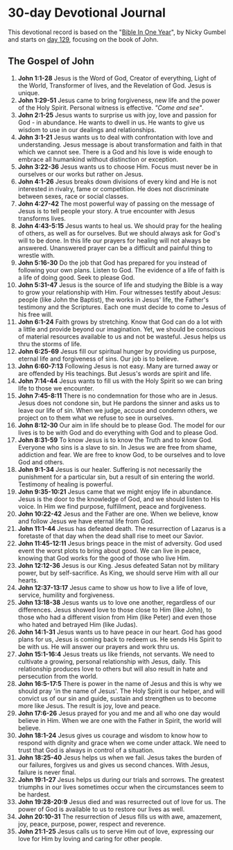 # 30-day Devotional Journal

This devotional record is based on the "[Bible In One Year](https://www.bibleinoneyear.org)", by Nicky Gumbel and starts on [day 129](https://www.bibleinoneyear.org/bioy/commentary/3285), focusing on the book of John.

## The Gospel of John
1. **John 1:1-28** Jesus is the Word of God, Creator of everything, Light of the World, Transformer of lives, and the Revelation of God. Jesus is unique.
2. **John 1:29-51** Jesus came to bring forgiveness, new life and the power of the Holy Spirit. Personal witness is effective. _"Come and see"_.
3. **John 2:1-25** Jesus wants to surprise us with joy, love and passion for God - in abundance. He wants to dwell in us. He wants to give us wisdom to use in our dealings and relationships.
4. **John 3:1-21** Jesus wants us to deal with confrontation with love and understanding. Jesus message is about transformation and faith in that which we cannot see. There is a God and his love is wide enough to embrace all humankind without distinction or exception.
5. **John 3:22-36** Jesus wants us to choose Him. Focus must never be in ourselves or our works but rather on Jesus.
6. **John 4:1-26** Jesus breaks down divisions of every kind and He is not interested in rivalry, fame or competition. He does not discriminate between sexes, race or social classes.
7. **John 4:27-42** The most powerful way of passing on the message of Jesus is to tell people your story. A true encounter with Jesus transforms lives.
8. **John 4:43-5:15** Jesus wants to heal us. We should pray for the healing of others, as well as for ourselves. But we should always ask for God's will to be done. In this life our prayers for healing will not always be answered. Unanswered prayer can be a difficult and painful thing to wrestle with.
9. **John 5:16-30** Do the job that God has prepared for you instead of following your own plans. Listen to God. The evidence of a life of faith is a life of doing good. Seek to please God.
10. **John 5:31-47** Jesus is the source of life and studying the Bible is a way to grow your relationship with Him. Four witnesses testify about Jesus: people (like John the Baptist), the works in Jesus' life, the Father's testimony and the Scriptures. Each one must decide to come to Jesus of his free will.
11. **John 6:1-24** Faith grows by stretching. Know that God can do a lot with a little and provide beyond our imagination. Yet, we should be conscious of material resources available to us and not be wasteful. Jesus helps us thru the storms of life.
12. **John 6:25-69** Jesus fill our spiritual hunger by providing us purpose, eternal life and forgiveness of sins. Our job is to believe.
13. **John 6:60-7:13** Following Jesus is not easy. Many are turned away or are offended by His teachings. But Jesus's words are spirit and life.
14. **John 7:14-44** Jesus wants to fill us with the Holy Spirit so we can bring life to those we encounter. 
15. **John 7:45-8:11** There is no condemnation for those who are in Jesus. Jesus does not condone sin, but He pardons the sinner and asks us to leave our life of sin. When we judge, accuse and condemn others, we project on to them what we refuse to see in ourselves. 
16. **John 8:12-30** Our aim in life should be to please God. The model for our lives is to be with God and do everything with God and to please God.
17. **John 8:31-59** To know Jesus is to know the Truth and to know God. Everyone who sins is a slave to sin. In Jesus we are free from shame, addiction and fear. We are free to know God, to be ourselves and to love God and others.
18. **John 9:1-34** Jesus is our healer. Suffering is not necessarily the punishment for a particular sin, but a result of sin entering the world. Testimony of healing is powerful.
19. **John 9:35-10:21** Jesus came that we might enjoy life in abundance. Jesus is the door to the knowledge of God, and we should listen to His voice. In Him we find purpose, fulfillment, peace and forgiveness.
20. **John 10:22-42** Jesus and the Father are one. When we believe, know and follow Jesus we have eternal life from God.
21. **John 11:1-44** Jesus has defeated death. The resurrection of Lazarus is a foretaste of that day when the dead shall rise to meet our Savior.
22. **John 11:45-12:11** Jesus brings peace in the mist of adversity. God used event the worst plots to bring about good. We can live in peace, knowing that God works for the good of those who live Him.
23. **John 12:12-36** Jesus is our King. Jesus defeated Satan not by military power, but by self-sacrifice. As King, we should serve Him with all our hearts.
24. **John 12:37-13:17** Jesus came to show us how to live a life of love, service, humility and forgiveness.
25. **John 13:18-38** Jesus wants us to love one another, regardless of our differences. Jesus showed love to those close to Him (like John), to those who had a different vision from Him (like Peter) and even those who hated and betrayed Him (like Judas).
26. **John 14:1-31** Jesus wants us to have peace in our heart. God has good plans for us, Jesus is coming back to redeem us. He sends His Spirit to be with us. He will answer our prayers and work thru us.
27. **John 15:1-16:4** Jesus treats us like friends, not servants. We need to cultivate a growing, personal relationship with Jesus, daily. This relationship produces love to others but will also result in hate and persecution from the world.
28. **John 16:5-17:5** There is power in the name of Jesus and this is why we should pray 'in the name of Jesus'. The Holy Spirit is our helper, and will convict us of our sin and guide, sustain and strengthen us to become more like Jesus. The result is joy, love and peace.
29. **John 17:6-26** Jesus prayed for you and me and all who one day would believe in Him. When we are one with the Father in Spirit, the world will believe.
30. **John 18:1-24** Jesus gives us courage and wisdom to know how to respond with dignity and grace when we come under attack. We need to trust that God is always in control of a situation.
31. **John 18:25-40** Jesus helps us when we fail. Jesus takes the burden of our failures, forgives us and gives us second chances. With Jesus, failure is never final.
32. **John 19:1-27** Jesus helps us during our trials and sorrows. The greatest triumphs in our lives sometimes occur when the circumstances seem to be hardest.
33. **John 19:28-20:9** Jesus died and was resurrected out of love for us. The power of God is available to us to restore our lives as well.
34. **John 20:10-31** The resurrection of Jesus fills us with awe, amazement, joy, peace, purpose, power, respect and reverence.
35. **John 21:1-25** Jesus calls us to serve Him out of love, expressing our love for Him by loving and caring for other people.

<style type="text/css">
    @media print {
        body { zoom: 0.75 }
        body > div > h1:first-child {
        display: none;
        }
        .footer {
        display: none;
        }
    }
</style>
